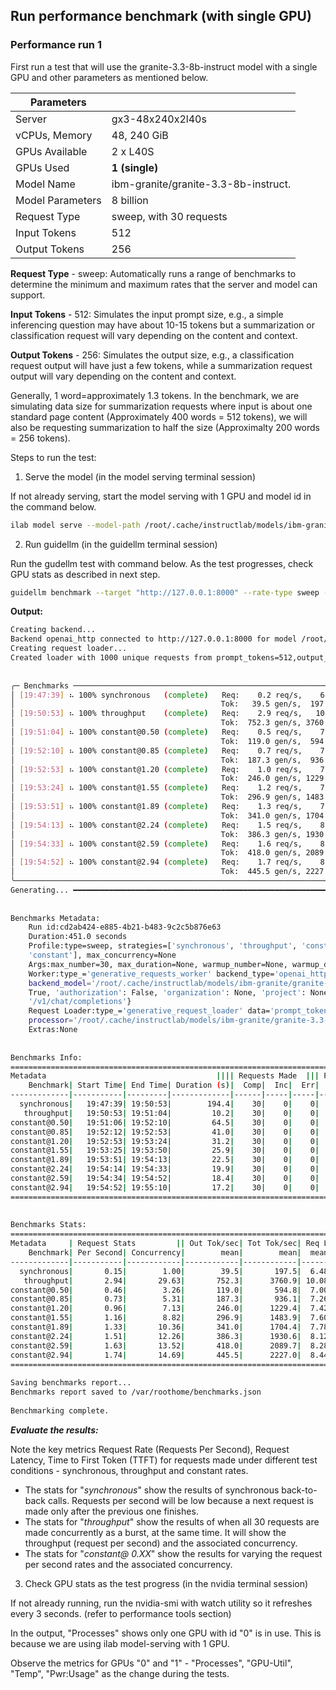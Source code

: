 ## Run performance benchmark (with single GPU)


### Performance run 1

First run a test that will use the granite-3.3-8b-instruct model with a single GPU and other parameters as mentioned below.

| **Parameters**  ||
|------------------|----------------------------------------------|
| Server           | gx3-48x240x2l40s                             |
| vCPUs, Memory    | 48, 240 GiB                                  |
| GPUs Available   | 2 x L40S                                     |
| GPUs Used        | **1 (single)**                               |
| Model Name       | ibm-granite/granite-3.3-8b-instruct.         |
| Model Parameters | 8 billion                                    |
| Request Type     | sweep, with 30 requests                      |
| Input Tokens     | 512                                          |
| Output Tokens    | 256                                          |

**Request Type** - sweep: Automatically runs a range of benchmarks to determine the minimum and maximum rates that the server and model can support.

**Input Tokens** - 512: Simulates the input prompt size, e.g., a simple inferencing question may have about 10-15 tokens but a summarization or classification request will vary depending on the content and context.

**Output Tokens**	- 256: Simulates the output size, e.g., a classification request output will have just a few tokens, while a summarization request output will vary depending on the content and context.

Generally, 1 word=approximately 1.3 tokens. In the benchmark, we are simulating data size for summarization requests where input is about one standard page content (Approximately 400 words = 512 tokens), we will also be requesting summarization to half the size (Approximalty 200 words = 256 tokens).  

Steps to run the test:

1. Serve the model (in the model serving terminal session)

If not already serving, start the model serving with 1 GPU and model id in the command below.

``` bash
ilab model serve --model-path /root/.cache/instructlab/models/ibm-granite/granite-3.3-8b-instruct  --backend vllm --gpus 1 -- --disable-custom-all-reduce --enforce-eager
```

2. Run guidellm (in the guidellm terminal session)

Run the gudellm test with command below. As the test progresses, check GPU stats as described in next step.

``` bash
guidellm benchmark --target "http://127.0.0.1:8000" --rate-type sweep --max-requests 30  --data "prompt_tokens=512,output_tokens=256"
```

**Output:**


``` bash
Creating backend...
Backend openai_http connected to http://127.0.0.1:8000 for model /root/.cache/instructlab/models/ibm-granite/granite-3.3-8b-instruct.
Creating request loader...
Created loader with 1000 unique requests from prompt_tokens=512,output_tokens=256.
                                                                                  
                                                                                  
╭─ Benchmarks ────────────────────────────────────────────────────────────────────────────────────────────────────────────────────────────────────────────────╮
│ [19:47:39] ⠦ 100% synchronous   (complete)   Req:    0.2 req/s,    6.48s Lat,     1.0 Conc,      30 Comp,        0 Inc,        0 Err                        │
│                                              Tok:   39.5 gen/s,  197.5 tot/s,  53.0ms TTFT,   25.2ms ITL,   512 Prompt,      256 Gen                        │
│ [19:50:53] ⠦ 100% throughput    (complete)   Req:    2.9 req/s,   10.08s Lat,    29.6 Conc,      30 Comp,        0 Inc,        0 Err                        │
│                                              Tok:  752.3 gen/s, 3760.9 tot/s, 868.5ms TTFT,   36.1ms ITL,   512 Prompt,      256 Gen                        │
│ [19:51:04] ⠦ 100% constant@0.50 (complete)   Req:    0.5 req/s,    7.00s Lat,     3.3 Conc,      30 Comp,        0 Inc,        0 Err                        │
│                                              Tok:  119.0 gen/s,  594.8 tot/s,  74.2ms TTFT,   27.2ms ITL,   512 Prompt,      256 Gen                        │
│ [19:52:10] ⠦ 100% constant@0.85 (complete)   Req:    0.7 req/s,    7.26s Lat,     5.3 Conc,      30 Comp,        0 Inc,        0 Err                        │
│                                              Tok:  187.3 gen/s,  936.1 tot/s,  81.6ms TTFT,   28.2ms ITL,   512 Prompt,      256 Gen                        │
│ [19:52:53] ⠦ 100% constant@1.20 (complete)   Req:    1.0 req/s,    7.42s Lat,     7.1 Conc,      30 Comp,        0 Inc,        0 Err                        │
│                                              Tok:  246.0 gen/s, 1229.4 tot/s,  77.4ms TTFT,   28.8ms ITL,   512 Prompt,      256 Gen                        │
│ [19:53:24] ⠦ 100% constant@1.55 (complete)   Req:    1.2 req/s,    7.60s Lat,     8.8 Conc,      30 Comp,        0 Inc,        0 Err                        │
│                                              Tok:  296.9 gen/s, 1483.9 tot/s,  76.5ms TTFT,   29.5ms ITL,   512 Prompt,      256 Gen                        │
│ [19:53:51] ⠦ 100% constant@1.89 (complete)   Req:    1.3 req/s,    7.78s Lat,    10.4 Conc,      30 Comp,        0 Inc,        0 Err                        │
│                                              Tok:  341.0 gen/s, 1704.4 tot/s,  75.1ms TTFT,   30.2ms ITL,   512 Prompt,      256 Gen                        │
│ [19:54:13] ⠦ 100% constant@2.24 (complete)   Req:    1.5 req/s,    8.12s Lat,    12.3 Conc,      30 Comp,        0 Inc,        0 Err                        │
│                                              Tok:  386.3 gen/s, 1930.6 tot/s,  80.3ms TTFT,   31.5ms ITL,   512 Prompt,      256 Gen                        │
│ [19:54:33] ⠦ 100% constant@2.59 (complete)   Req:    1.6 req/s,    8.28s Lat,    13.5 Conc,      30 Comp,        0 Inc,        0 Err                        │
│                                              Tok:  418.0 gen/s, 2089.7 tot/s,  77.3ms TTFT,   32.2ms ITL,   512 Prompt,      256 Gen                        │
│ [19:54:52] ⠦ 100% constant@2.94 (complete)   Req:    1.7 req/s,    8.44s Lat,    14.7 Conc,      30 Comp,        0 Inc,        0 Err                        │
│                                              Tok:  445.5 gen/s, 2227.0 tot/s,  77.5ms TTFT,   32.8ms ITL,   512 Prompt,      256 Gen                        │
╰─────────────────────────────────────────────────────────────────────────────────────────────────────────────────────────────────────────────────────────────╯
Generating... ━━━━━━━━━━━━━━━━━━━━━━━━━━━━━━━━━━━━━━━━━━━━━━━━━━━━━━━━━━━━━━━━━━━━━━━━━━━━━━━━━━━━━━━━━━━━━━━━━━━━━━━━━━━━━━━━━━━ (10/10) [ 0:07:30 < 0:00:00 ]
                    
                    
Benchmarks Metadata:
    Run id:cd2ab424-e885-4b21-b483-9c2c5b876e63
    Duration:451.0 seconds
    Profile:type=sweep, strategies=['synchronous', 'throughput', 'constant', 'constant', 'constant', 'constant', 'constant', 'constant', 'constant',           
    'constant'], max_concurrency=None                                                                                                                          
    Args:max_number=30, max_duration=None, warmup_number=None, warmup_duration=None, cooldown_number=None, cooldown_duration=None
    Worker:type_='generative_requests_worker' backend_type='openai_http' backend_target='http://127.0.0.1:8000'                                                
    backend_model='/root/.cache/instructlab/models/ibm-granite/granite-3.3-8b-instruct' backend_info={'max_output_tokens': 16384, 'timeout': 300, 'http2':     
    True, 'authorization': False, 'organization': None, 'project': None, 'text_completions_path': '/v1/completions', 'chat_completions_path':                  
    '/v1/chat/completions'}                                                                                                                                    
    Request Loader:type_='generative_request_loader' data='prompt_tokens=512,output_tokens=256' data_args=None                                                 
    processor='/root/.cache/instructlab/models/ibm-granite/granite-3.3-8b-instruct' processor_args=None                                                        
    Extras:None
                
                
Benchmarks Info:
======================================================================================================================================================
Metadata                                      |||| Requests Made  ||| Prompt Tok/Req  ||| Output Tok/Req  ||| Prompt Tok Total||| Output Tok Total  ||
    Benchmark| Start Time| End Time| Duration (s)|  Comp|  Inc|  Err|   Comp|  Inc|  Err|   Comp|  Inc|  Err|   Comp|  Inc|  Err|   Comp|   Inc|   Err
-------------|-----------|---------|-------------|------|-----|-----|-------|-----|-----|-------|-----|-----|-------|-----|-----|-------|------|------
  synchronous|   19:47:39| 19:50:53|        194.4|    30|    0|    0|  512.3|  0.0|  0.0|  256.0|  0.0|  0.0|  15369|    0|    0|   7680|     0|     0
   throughput|   19:50:53| 19:51:04|         10.2|    30|    0|    0|  512.3|  0.0|  0.0|  256.0|  0.0|  0.0|  15369|    0|    0|   7680|     0|     0
constant@0.50|   19:51:06| 19:52:10|         64.5|    30|    0|    0|  512.3|  0.0|  0.0|  256.0|  0.0|  0.0|  15368|    0|    0|   7680|     0|     0
constant@0.85|   19:52:12| 19:52:53|         41.0|    30|    0|    0|  512.2|  0.0|  0.0|  256.0|  0.0|  0.0|  15366|    0|    0|   7680|     0|     0
constant@1.20|   19:52:53| 19:53:24|         31.2|    30|    0|    0|  512.1|  0.0|  0.0|  256.0|  0.0|  0.0|  15362|    0|    0|   7680|     0|     0
constant@1.55|   19:53:25| 19:53:50|         25.9|    30|    0|    0|  512.1|  0.0|  0.0|  256.0|  0.0|  0.0|  15364|    0|    0|   7680|     0|     0
constant@1.89|   19:53:51| 19:54:13|         22.5|    30|    0|    0|  512.3|  0.0|  0.0|  256.0|  0.0|  0.0|  15369|    0|    0|   7680|     0|     0
constant@2.24|   19:54:14| 19:54:33|         19.9|    30|    0|    0|  512.2|  0.0|  0.0|  256.0|  0.0|  0.0|  15366|    0|    0|   7680|     0|     0
constant@2.59|   19:54:34| 19:54:52|         18.4|    30|    0|    0|  512.3|  0.0|  0.0|  256.0|  0.0|  0.0|  15369|    0|    0|   7680|     0|     0
constant@2.94|   19:54:52| 19:55:10|         17.2|    30|    0|    0|  512.2|  0.0|  0.0|  256.0|  0.0|  0.0|  15367|    0|    0|   7680|     0|     0
======================================================================================================================================================
                 
                 
Benchmarks Stats:
=====================================================================================================================================================
Metadata     | Request Stats         || Out Tok/sec| Tot Tok/sec| Req Latency (ms)  ||| TTFT (ms)          ||| ITL (ms)        ||| TPOT (ms)       ||
    Benchmark| Per Second| Concurrency|        mean|        mean|  mean| median|   p99|  mean| median|    p99| mean| median|  p99| mean| median|  p99
-------------|-----------|------------|------------|------------|------|-------|------|------|-------|-------|-----|-------|-----|-----|-------|-----
  synchronous|       0.15|        1.00|        39.5|       197.5|  6.48|   6.48|  6.49|  53.0|   51.5|   61.8| 25.2|   25.2| 25.2| 25.1|   25.1| 25.1
   throughput|       2.94|       29.63|       752.3|      3760.9| 10.08|  10.09| 10.18| 868.5|  830.4| 1481.4| 36.1|   36.3| 38.8| 36.0|   36.2| 38.6
constant@0.50|       0.46|        3.26|       119.0|       594.8|  7.00|   7.02|  7.03|  74.2|   73.6|   87.3| 27.2|   27.2| 27.2| 27.1|   27.1| 27.1
constant@0.85|       0.73|        5.31|       187.3|       936.1|  7.26|   7.27|  7.50|  81.6|   74.1|  314.2| 28.2|   28.2| 29.1| 28.1|   28.1| 29.0
constant@1.20|       0.96|        7.13|       246.0|      1229.4|  7.42|   7.49|  7.53|  77.4|   80.0|   88.5| 28.8|   29.1| 29.2| 28.7|   29.0| 29.1
constant@1.55|       1.16|        8.82|       296.9|      1483.9|  7.60|   7.69|  7.79|  76.5|   75.9|   94.6| 29.5|   29.8| 30.2| 29.4|   29.7| 30.1
constant@1.89|       1.33|       10.36|       341.0|      1704.4|  7.78|   7.83|  8.05|  75.1|   76.6|   89.9| 30.2|   30.4| 31.3| 30.1|   30.3| 31.2
constant@2.24|       1.51|       12.26|       386.3|      1930.6|  8.12|   8.17|  8.52|  80.3|   79.7|  122.5| 31.5|   31.8| 33.1| 31.4|   31.6| 33.0
constant@2.59|       1.63|       13.52|       418.0|      2089.7|  8.28|   8.37|  8.64|  77.3|   72.4|  115.8| 32.2|   32.5| 33.5| 32.0|   32.4| 33.4
constant@2.94|       1.74|       14.69|       445.5|      2227.0|  8.44|   8.54|  8.75|  77.5|   74.9|  120.2| 32.8|   33.2| 34.0| 32.7|   33.1| 33.9
=====================================================================================================================================================
                           
Saving benchmarks report...
Benchmarks report saved to /var/roothome/benchmarks.json
                      
Benchmarking complete.


```

***Evaluate the results:***


Note the key metrics Request Rate (Requests Per Second), Request Latency, Time to First Token (TTFT) for requests made under different test conditions - synchronous, throughput and constant rates.

- The stats for "_synchronous_" show the results of synchronous back-to-back calls. Requests per second will be low because a next request is made only after the previous one finishes.
- The stats for "_throughput_" show the results of when all 30 requests are made concurrently as a burst, at the same time. It will show the throughput (request per second) and the associated concurrency.
- The stats for "_constant@ 0.XX_" show the results for varying the request per second rates and the associated concurrency.



3. Check GPU stats as the test progress (in the nvidia terminal session)

If not already running, run the nvidia-smi with watch utility so it refreshes every 3 seconds. (refer to performance tools section)

In the output, "Processes" shows only one GPU with id "0" is in use. This is because we are using ilab model-serving with 1 GPU.

Observe the metrics for GPUs "0" and "1" - "Processes", "GPU-Util", "Temp", "Pwr:Usage" as the change during the tests.
